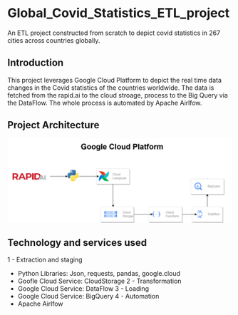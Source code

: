 # Global_Covid_Statistics_ETL_project
An ETL project constructed from scratch to depict covid statistics in 267 cities across countries globally.

## Introduction
This project leverages Google Cloud Platform to depict the real time data changes in the Covid statistics of the countries worldwide. The data is fetched from the rapid.ai to the cloud stroage, process to the Big Query via the DataFlow. The whole process is automated by Apache Airlfow.

## Project Architecture
![Project Architecture](Architecture.png)

## Technology and services used
1 - Extraction and staging
- Python Libraries: Json, requests, pandas, google.cloud
- Goofle Cloud Service: CloudStorage
2 - Transformation
- Google Cloud Service: DataFlow
3 - Loading
- Google Cloud Service: BigQuery
4 - Automation
- Apache Airlfow
 
